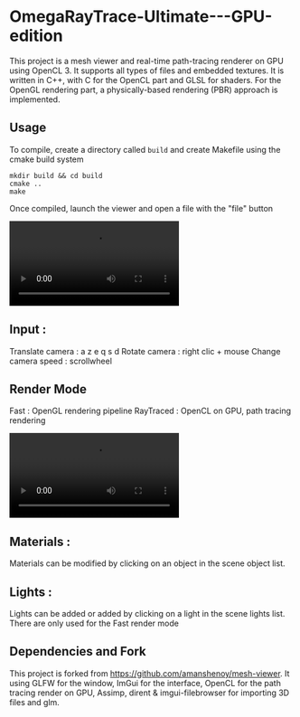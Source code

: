 # OmegaRayTrace-Ultimate---GPU-edition

This project is a mesh viewer and real-time path-tracing renderer on GPU using OpenCL 3. It supports all types of files and embedded textures. It is written in C++, with C for the OpenCL part and GLSL for shaders. For the OpenGL rendering part, a physically-based rendering (PBR) approach is implemented.

## Usage

To compile, create a directory called `build` and create Makefile using the cmake build system

    mkdir build && cd build
    cmake ..
    make

Once compiled, launch the viewer and open a file with the "file" button

![](demo/openFile.mp4)

## Input :
Translate camera : a z e q s d
Rotate camera : right clic + mouse
Change camera speed : scrollwheel

## Render Mode 
Fast : OpenGL rendering pipeline
RayTraced : OpenCL on GPU, path tracing rendering

![](demo/raytrace.mp4)

## Materials :

Materials can be modified by clicking on an object in the scene object list.

## Lights :

Lights can be added or added by clicking on a light in the scene lights list. There are only used for the Fast render mode

## Dependencies and Fork

This project is forked from https://github.com/amanshenoy/mesh-viewer.
It using GLFW for the window, ImGui for the interface, OpenCL for the path tracing render on GPU, Assimp, dirent & imgui-filebrowser for importing 3D files and glm.
